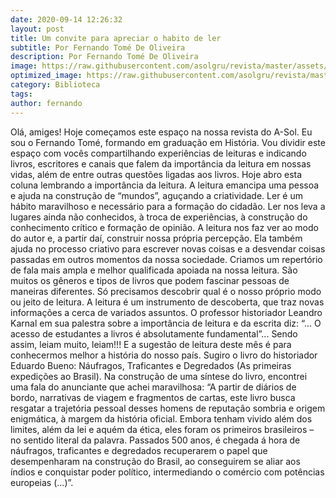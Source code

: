 ```yaml
---
date: 2020-09-14 12:26:32
layout: post
title: Um convite para apreciar o habito de ler
subtitle: Por Fernando Tomé De Oliveira
description: Por Fernando Tomé De Oliveira
image: https://raw.githubusercontent.com/asolgru/revista/master/assets/img/outros/ed1/pexels-photo-207662.jpeg
optimized_image: https://raw.githubusercontent.com/asolgru/revista/master/assets/img/outros/ed1/pexels-photo-207662.jpeg
category: Biblioteca
tags:
author: fernando
---
```


Olá, amiges! Hoje começamos este espaço na nossa revista do A-Sol. Eu sou o Fernando Tomé, formando em graduação em História. Vou dividir este espaço com vocês compartilhando experiências de leituras e indicando livros, escritores e canais que falem da importância da leitura em nossas vidas, além de entre outras questões ligadas aos livros.
Hoje abro esta coluna lembrando a importância da leitura. A leitura emancipa uma pessoa e ajuda na construção de “mundos”, aguçando a criatividade. Ler é um hábito maravilhoso e necessário para a formação do cidadão. Ler nos leva a lugares ainda não conhecidos, à troca de experiências, à construção do conhecimento crítico e formação de opinião.
A leitura nos faz ver ao modo do autor e, a partir daí, construir nossa própria percepção. Ela também ajuda no processo criativo para escrever novas coisas e a desvendar coisas passadas em outros momentos da nossa sociedade.
Criamos um repertório de fala mais ampla e melhor qualificada apoiada na nossa leitura. São muitos os gêneros e tipos de livros que podem fascinar pessoas de maneiras diferentes. Só precisamos descobrir qual é o nosso próprio modo ou jeito de leitura.
A leitura é um instrumento de descoberta, que traz novas informações a cerca de variados assuntos. O professor historiador Leandro Karnal em sua palestra sobre a importância de leitura e da escrita diz: “... O acesso de estudantes a livros é absolutamente fundamental”...
Sendo assim, leiam muito, leiam!!!
E a sugestão de leitura deste mês é para conhecermos melhor a história do nosso país. Sugiro o livro do historiador Eduardo Bueno: Náufragos, Traficantes e Degredados (As primeiras expedições ao Brasil). Na construção de uma síntese do livro, encontrei uma fala do anunciante que achei maravilhosa:
 “A partir de diários de bordo, narrativas de viagem e fragmentos de cartas, este livro busca resgatar a trajetória pessoal desses homens de reputação sombria e origem enigmática, à margem da história oficial. Embora tenham vivido além dos limites, além da lei e aquém da ética, eles foram os primeiros brasileiros – no sentido literal da palavra. Passados 500 anos, é chegada á hora de náufragos, traficantes e degredados recuperarem o papel que desempenharam na construção do Brasil, ao conseguirem se aliar aos índios e conquistar poder político, intermediando o comércio com potências europeias (...)”. 
